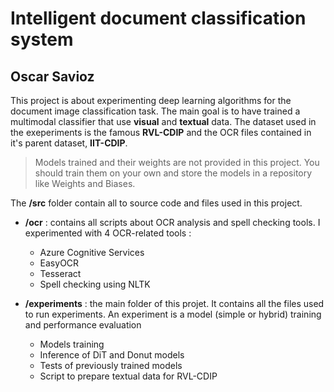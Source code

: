 # Intelligent document classification system
## Oscar Savioz
This project is about experimenting deep learning algorithms for the document image classification
task. The main goal is to have trained a multimodal classifier that use **visual** and **textual** data. The dataset used in the exeperiments is the famous **RVL-CDIP** and the
OCR files contained in it's parent dataset, **IIT-CDIP**.

> Models trained and their weights are not provided in this project. You should train them  on your own and store the models in a repository like Weights and Biases.

The **/src** folder contain all to source code and files used in this project. 

 - **/ocr** : contains all scripts about OCR analysis and spell checking tools. I experimented with 4 OCR-related tools :
    - Azure Cognitive Services 
    - EasyOCR
    - Tesseract 
    - Spell checking using NLTK 

 - **/experiments** : the main folder of this projet. It contains all the files used to run experiments. An experiment is a model (simple or hybrid) training and performance evaluation
 
    - Models training
    - Inference of DiT and Donut models
    - Tests of previously trained models 
    - Script to prepare textual data for RVL-CDIP
